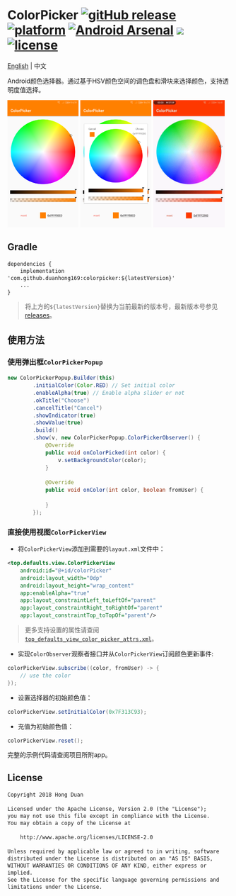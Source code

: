 # ColorPicker [![gitHub release](https://img.shields.io/github/release/duanhong169/ColorPicker.svg?style=social)](https://github.com/duanhong169/ColorPicker/releases) [![platform](https://img.shields.io/badge/platform-android-brightgreen.svg)](https://developer.android.com/index.html) [![Android Arsenal](https://img.shields.io/badge/Android%20Arsenal-ColorPicker-green.svg?style=flat)](https://android-arsenal.com/details/1/7068) <a target="_blank" href="https://android-arsenal.com/api?level=14"><img src="https://img.shields.io/badge/API-14%2B-brightgreen.svg?style=flat"></a> [![license](https://img.shields.io/badge/license-Apache%202-green.svg)](https://github.com/duanhong169/ColorPicker/blob/master/LICENSE)

[English](README.md) | 中文

Android颜色选择器。通过基于HSV颜色空间的调色盘和滑块来选择颜色，支持透明度值选择。

<img src='art/screen-shot-1.png' width='32%'/> <img src='art/screen-shot-2.png' width='32%'/> <img src='art/screen-record.gif' width='32%'/>

## Gradle

```
dependencies {
    implementation 'com.github.duanhong169:colorpicker:${latestVersion}'
    ...
}
```

> 将上方的`${latestVersion}`替换为当前最新的版本号，最新版本号参见[releases](https://github.com/duanhong169/ColorPicker/releases)。

## 使用方法

### 使用弹出框`ColorPickerPopup`

```java
new ColorPickerPopup.Builder(this)
        .initialColor(Color.RED) // Set initial color
        .enableAlpha(true) // Enable alpha slider or not
        .okTitle("Choose")
        .cancelTitle("Cancel")
        .showIndicator(true)
        .showValue(true)
        .build()
        .show(v, new ColorPickerPopup.ColorPickerObserver() {
            @Override
            public void onColorPicked(int color) {
                v.setBackgroundColor(color);
            }

            @Override
            public void onColor(int color, boolean fromUser) {

            }
        });
```

### 直接使用视图`ColorPickerView`

* 将`ColorPickerView`添加到需要的`layout.xml`文件中：

```xml
<top.defaults.view.ColorPickerView
    android:id="@+id/colorPicker"
    android:layout_width="0dp"
    android:layout_height="wrap_content"
    app:enableAlpha="true"
    app:layout_constraintLeft_toLeftOf="parent"
    app:layout_constraintRight_toRightOf="parent"
    app:layout_constraintTop_toTopOf="parent"/>
```

> 更多支持设置的属性请查阅[`top_defaults_view_color_picker_attrs.xml`](./colorpicker/src/main/res/values/top_defaults_view_color_picker_attrs.xml)。

* 实现`ColorObserver`观察者接口并从`ColorPickerView`订阅颜色更新事件:

```java
colorPickerView.subscribe((color, fromUser) -> {
    // use the color
});
```

* 设置选择器的初始颜色值：

```java
colorPickerView.setInitialColor(0x7F313C93);
```

* 充值为初始颜色值：

```java
colorPickerView.reset();
```

完整的示例代码请查阅项目所附app。

## License

    Copyright 2018 Hong Duan

    Licensed under the Apache License, Version 2.0 (the "License");
    you may not use this file except in compliance with the License.
    You may obtain a copy of the License at

        http://www.apache.org/licenses/LICENSE-2.0

    Unless required by applicable law or agreed to in writing, software
    distributed under the License is distributed on an "AS IS" BASIS,
    WITHOUT WARRANTIES OR CONDITIONS OF ANY KIND, either express or implied.
    See the License for the specific language governing permissions and
    limitations under the License.